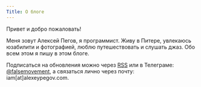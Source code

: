 ```yaml
---
Title: О блоге
---
```


Привет и добро пожаловать!

Меня зовут Алексей Пегов, я программист. Живу в Питере, увлекаюсь юзабилити и фотографией, люблю путешествовать и слушать джаз. Обо всем этом я пишу в этом блоге.

Подписаться на обновления можно через [RSS](https://feed.feedburner.com/false-movement) или в Телеграме: [@falsemovement](tg://@falsemovement), а связаться лично через почту: iam[at]alexeypegov.com.